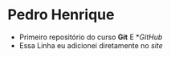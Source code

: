 # Pedro Henrique
* Primeiro repositório do curso **Git** E **GitHub*
* Essa Linha eu adicionei diretamente no *site*

